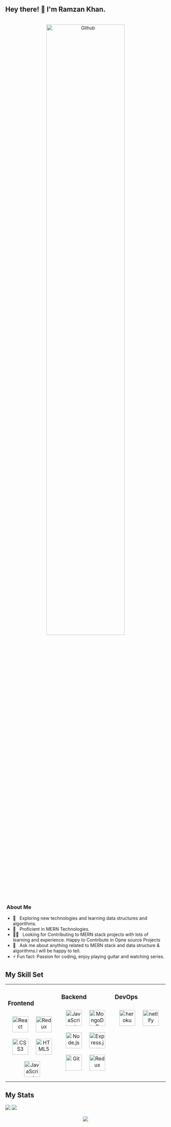 
<h2> Hey there! 👋 I'm Ramzan Khan.</h2>
 <br/>
 
 <div width="60%" align="center"><img align="center" height="auto" width="70%" alt="Github" src="https://c.tenor.com/WthWmIXI24cAAAAd/work-working.gif" /></div>

<h3> &nbsp;About Me </h3>  

- 🙂 &nbsp; Exploring new technologies and learning data structures and algorithms.
- 💼 &nbsp; Proficient in MERN Technologies.
- 👯‍♂️ &nbsp; Looking for Contributing to MERN stack projects with lots of learning and experience. Happy to Contribute in Opne source Projects<br>
- 💬 &nbsp; Ask me about anything related to MERN stack and data structure & algorithms.I will be happy to tell.
- ⚡ Fun fact: Passion for coding, enjoy playing guitar and watching series.

## My Skill Set  
<table><tr><td valign="top" width="33%">
 </br>



### Frontend  
<div align="center">  
<a href="https://reactjs.org/" target="_blank"><img style="margin: 10px" src="https://profilinator.rishav.dev/skills-assets/react-original-wordmark.svg" alt="React" height="50" /></a>  
<a href="https://redux.js.org/" target="_blank"><img style="margin: 10px" src="https://profilinator.rishav.dev/skills-assets/redux-original.svg" alt="Redux" height="50" /></a>  
<a href="https://www.w3schools.com/css/" target="_blank"><img style="margin: 10px" src="https://profilinator.rishav.dev/skills-assets/css3-original-wordmark.svg" alt="CSS3" height="50" /></a>  
<a href="https://en.wikipedia.org/wiki/HTML5" target="_blank"><img style="margin: 10px" src="https://profilinator.rishav.dev/skills-assets/html5-original-wordmark.svg" alt="HTML5" height="50" /></a>  
<a href="https://www.javascript.com/" target="_blank"><img style="margin: 10px" src="https://profilinator.rishav.dev/skills-assets/javascript-original.svg" alt="JavaScript" height="50" /></a>  


</div>

</td><td valign="top" width="33%">



### Backend  
<div align="center">  
<a href="https://www.javascript.com/" target="_blank"><img style="margin: 10px" src="https://profilinator.rishav.dev/skills-assets/javascript-original.svg" alt="JavaScript" height="50" /></a>  
<a href="https://www.mongodb.com/" target="_blank"><img style="margin: 10px" src="https://profilinator.rishav.dev/skills-assets/mongodb-original-wordmark.svg" alt="MongoDB" height="50" /></a>  
<a href="https://nodejs.org/" target="_blank"><img style="margin: 10px" src="https://profilinator.rishav.dev/skills-assets/nodejs-original-wordmark.svg" alt="Node.js" height="50" /></a>  
<a href="https://expressjs.com/" target="_blank"><img style="margin: 10px" src="https://profilinator.rishav.dev/skills-assets/express-original-wordmark.svg" alt="Express.js" height="50" /></a>  
<a href="https://github.com/" target="_blank"><img style="margin: 10px" src="https://profilinator.rishav.dev/skills-assets/git-scm-icon.svg" alt="Git" height="50" /></a>  
<a href="https://redux.js.org/" target="_blank"><img style="margin: 10px" src="https://profilinator.rishav.dev/skills-assets/redux-original.svg" alt="Redux" height="50" /></a> 
</div>

</td><td valign="top" width="33%">



### DevOps  
<div align="center">    
<a href="https://www.heroku.com/" target="_blank"><img style="margin: 10px" src="https://media-exp1.licdn.com/dms/image/C4E0BAQGmNZMDOpmMQg/company-logo_200_200/0/1519905610801?e=2147483647&v=beta&t=y372VIX1duemyS-L8Dopqyw4zhIP-XF6liv8gSFWXyw" alt="heroku" height="50" /></a>  
<a href="https://www.netlify.com/" target="_blank"><img style="margin: 10px" src="https://miro.medium.com/max/2400/0*BRl-uL7N9LF-1hiD.png" alt="netlify" height="50" /></a>  
</div>

</td></tr></table>  

## My Stats
<div justify="center">
<img src="https://github-readme-stats.vercel.app/api?username=mr-ramzan01&show_icons=true"/>
<img src="https://github-readme-streak-stats.herokuapp.com/?user=mr-ramzan01&border_radius=10"/>
</div>
<br/>
 
<div align="center">
<img src="https://github-readme-stats.vercel.app/api/top-langs/?username=mr-ramzan01&layout=compact"/>
</div>


